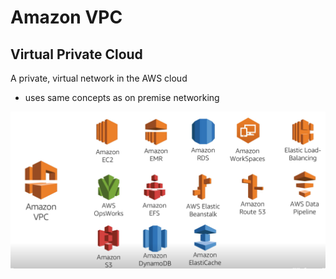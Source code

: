 # Amazon VPC

## Virtual Private Cloud

A private, virtual network in the AWS cloud
- uses same concepts as on premise networking

![Amazon VPC](amazon-vpc.png)